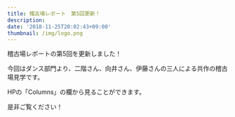 ```yaml
---
title: 稽古場レポート　第5回更新！
description: 　
date: '2018-11-25T20:02:43+09:00'
thumbnail: /img/logo.png
---
```

稽古場レポートの第5回を更新しました！

今回はダンス部門より、二階さん、向井さん、伊藤さんの三人による共作の稽古場見学です。

HPの「Columns」の欄から見ることができます。

是非ご覧ください！
